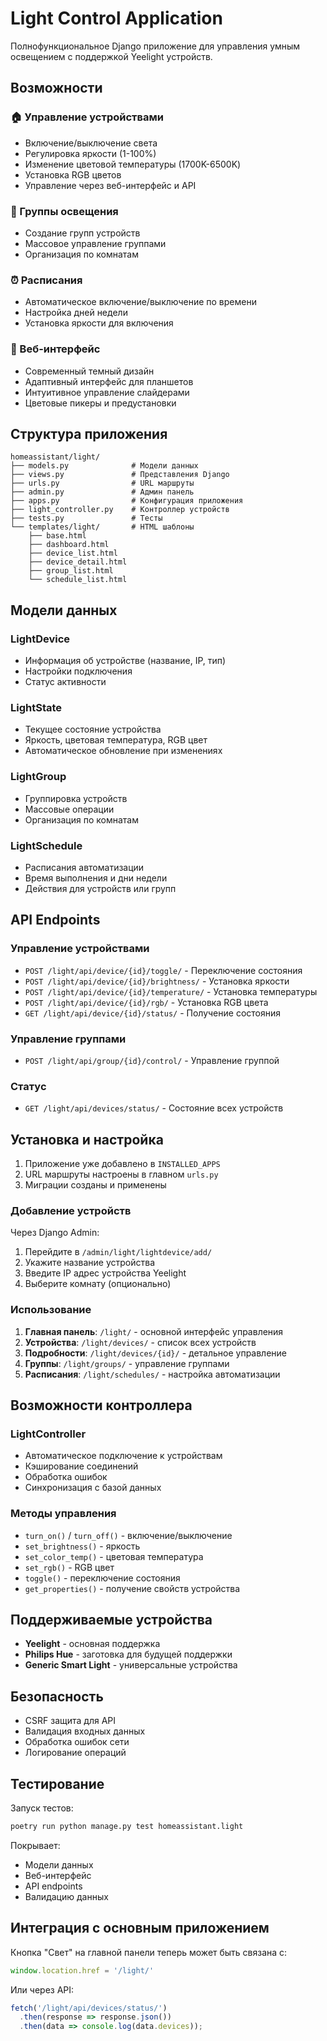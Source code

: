 # Light Control Application

Полнофункциональное Django приложение для управления умным освещением с поддержкой Yeelight устройств.

## Возможности

### 🏠 Управление устройствами
- Включение/выключение света
- Регулировка яркости (1-100%)
- Изменение цветовой температуры (1700K-6500K)
- Установка RGB цветов
- Управление через веб-интерфейс и API

### 👥 Группы освещения
- Создание групп устройств
- Массовое управление группами
- Организация по комнатам

### ⏰ Расписания
- Автоматическое включение/выключение по времени
- Настройка дней недели
- Установка яркости для включения

### 🎨 Веб-интерфейс
- Современный темный дизайн
- Адаптивный интерфейс для планшетов
- Интуитивное управление слайдерами
- Цветовые пикеры и предустановки

## Структура приложения

```
homeassistant/light/
├── models.py              # Модели данных
├── views.py               # Представления Django
├── urls.py                # URL маршруты
├── admin.py               # Админ панель
├── apps.py                # Конфигурация приложения
├── light_controller.py    # Контроллер устройств
├── tests.py               # Тесты
└── templates/light/       # HTML шаблоны
    ├── base.html
    ├── dashboard.html
    ├── device_list.html
    ├── device_detail.html
    ├── group_list.html
    └── schedule_list.html
```

## Модели данных

### LightDevice
- Информация об устройстве (название, IP, тип)
- Настройки подключения
- Статус активности

### LightState
- Текущее состояние устройства
- Яркость, цветовая температура, RGB цвет
- Автоматическое обновление при изменениях

### LightGroup
- Группировка устройств
- Массовые операции
- Организация по комнатам

### LightSchedule
- Расписания автоматизации
- Время выполнения и дни недели
- Действия для устройств или групп

## API Endpoints

### Управление устройствами
- `POST /light/api/device/{id}/toggle/` - Переключение состояния
- `POST /light/api/device/{id}/brightness/` - Установка яркости
- `POST /light/api/device/{id}/temperature/` - Установка температуры
- `POST /light/api/device/{id}/rgb/` - Установка RGB цвета
- `GET /light/api/device/{id}/status/` - Получение состояния

### Управление группами
- `POST /light/api/group/{id}/control/` - Управление группой

### Статус
- `GET /light/api/devices/status/` - Состояние всех устройств

## Установка и настройка

1. Приложение уже добавлено в `INSTALLED_APPS`
2. URL маршруты настроены в главном `urls.py`
3. Миграции созданы и применены

### Добавление устройств

Через Django Admin:
1. Перейдите в `/admin/light/lightdevice/add/`
2. Укажите название устройства
3. Введите IP адрес устройства Yeelight
4. Выберите комнату (опционально)

### Использование

1. **Главная панель**: `/light/` - основной интерфейс управления
2. **Устройства**: `/light/devices/` - список всех устройств
3. **Подробности**: `/light/devices/{id}/` - детальное управление
4. **Группы**: `/light/groups/` - управление группами
5. **Расписания**: `/light/schedules/` - настройка автоматизации

## Возможности контроллера

### LightController
- Автоматическое подключение к устройствам
- Кэширование соединений
- Обработка ошибок
- Синхронизация с базой данных

### Методы управления
- `turn_on()` / `turn_off()` - включение/выключение
- `set_brightness()` - яркость
- `set_color_temp()` - цветовая температура
- `set_rgb()` - RGB цвет
- `toggle()` - переключение состояния
- `get_properties()` - получение свойств устройства

## Поддерживаемые устройства

- **Yeelight** - основная поддержка
- **Philips Hue** - заготовка для будущей поддержки
- **Generic Smart Light** - универсальные устройства

## Безопасность

- CSRF защита для API
- Валидация входных данных
- Обработка ошибок сети
- Логирование операций

## Тестирование

Запуск тестов:
```bash
poetry run python manage.py test homeassistant.light
```

Покрывает:
- Модели данных
- Веб-интерфейс
- API endpoints
- Валидацию данных

## Интеграция с основным приложением

Кнопка "Свет" на главной панели теперь может быть связана с:
```javascript
window.location.href = '/light/'
```

Или через API:
```javascript
fetch('/light/api/devices/status/')
  .then(response => response.json())
  .then(data => console.log(data.devices));
```